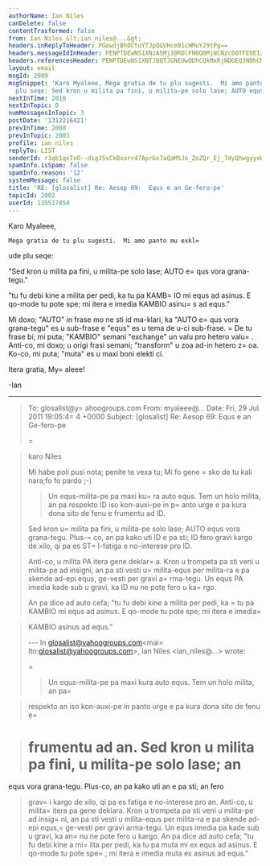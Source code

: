 ```yaml
---
authorName: Ian Niles
canDelete: false
contentTrasformed: false
from: Ian Niles &lt;ian_niles@...&gt;
headers.inReplyToHeader: PGowdjBhOCtuYTJpQGVHcm91cHMuY29tPg==
headers.messageIdInHeader: PENPTDEwNS1XNzA5MjI0RDlFN0Q0MjNCNzc0OTFEOEIzODBAcGh4LmdibD4=
headers.referencesHeader: PENPTDEwNS1XNTJBQTJGNEUwODhCQkMxRjNDOEQ3NDhCMzcwQHBoeC5nYmw+LDxqMHYwYTgrbmEyaUBlR3JvdXBzLmNvbT4=
layout: email
msgId: 2009
msgSnippet: 'Karo Myaleee, Mega gratia de tu plu sugesti.  Mi amo panto mu exklude
  plu seqe: Sed kron u milita pa fini, u milita-pe solo lase; AUTO equs vora grana-tegu. '
nextInTime: 2010
nextInTopic: 0
numMessagesInTopic: 3
postDate: '1312216421'
prevInTime: 2008
prevInTopic: 2003
profile: ian_niles
replyTo: LIST
senderId: r3qb1qxTnO--digJSvCkBxorr47AprGo7aQaM5Jo_ZoZQr_Ej_7dyQhwgyyxWBYAZ__S9gEg0uegIEh5Yu65bdaIMEg23yR8
spamInfo.isSpam: false
spamInfo.reason: '12'
systemMessage: false
title: 'RE: [glosalist] Re: Aesop 69:  Equs e an Ge-fero-pe'
topicId: 2002
userId: 135517454
---
```



Karo Myaleee,

 

    Mega gratia de tu plu sugesti.  Mi amo panto mu exkl=
ude plu seqe:

 

"Sed kron u milita pa fini, u milita-pe solo lase; AUTO e=
qus vora grana-tegu."

 

"tu fu debi kine a milita per pedi, ka tu pa KAMB=
IO mi equs ad asinus. E qo-mode tu pote spe; mi itera e imedia KAMBIO asinu=
s ad equs." 

 

Mi doxo; "AUTO" in frase mo ne sti id ma-klari, ka "AUTO e=
qus vora grana-tegu" es u sub-frase e "equs" es u tema de u-ci sub-frase.  =
De tu frase bi, mi puta; "KAMBIO" semani "exchange" un valu pro hetero valu=
.  Anti-co, mi doxo; u origi frasi semani; "transform" u zoa ad-in hetero z=
oa.  Ko-co, mi puta; "muta" es u maxi boni elekti ci. 

 

Itera gratia, My=
aleee!

 

-Ian 

 

 


________________________________
> To: glosalist@y=
ahoogroups.com 
> From: myaleee@... 
> Date: Fri, 29 Jul 2011 19:05:4=
4 +0000 
> Subject: [glosalist] Re: Aesop 69: Equs e an Ge-fero-pe 
> 
> 
>=
 
> karo Niles 
> 
> Mi habe poli pusi nota; penite te vexa tu; Mi fo gene =
sko de tu kali 
> nara;fo fo pardo ;-) 
> 
> > Un equs-milita-pe pa maxi ku=
ra auto equs. Tem un holo milita, an pa 
> respekto ID iso kon-auxi-pe in p=
anto urge e pa kura dona sito de fenu e 
> frumentu ad ID. 
> 
> Sed kron u=
 milita pa fini, u milita-pe solo lase; AUTO equs vora 
> grana-tegu. Plus-=
co, an pa kako uti ID e pa sti; ID fero gravi kargo de 
> xilo, qi pa es ST=
I-fatiga e no-interese pro ID. 
> 
> Anti-co, u milita PA itera gene deklar=
a. Kron u trompeta pa sti veni u 
> milita-pe ad insigni, an pa sti vesti u=
 milita-equs per milita-ra e pa 
> skende ad-epi equs, ge-vesti per gravi a=
rma-tegu. Un equs PA imedia 
> kade sub u gravi, ka ID nu ne pote fero u ka=
rgo. 
> 
> An pa dice ad auto cefa; "tu fu debi kine a milita per pedi, ka =
tu pa 
> KAMBIO mi equs ad asinus. E qo-mode tu pote spe; mi itera e imedia=
 
> KAMBIO asinus ad equs." 
> > 
> 
> --- In glosalist@yahoogroups.com<mai=
lto:glosalist@yahoogroups.com>, Ian 
> Niles <ian_niles@...> wrote: 
> > 
>=
 > 
> > Un equs-milita-pe pa maxi kura auto equs. Tem un holo milita, an pa=
 
> respekto an iso kon-auxi-pe in panto urge e pa kura dona sito de fenu e=
 
> frumentu ad an. Sed kron u milita pa fini, u milita-pe solo lase; an 
>=
 equs vora grana-tegu. Plus-co, an pa kako uti an e pa sti; an fero 
> grav=
i kargo de xilo, qi pa es fatiga e no-interese pro an. Anti-co, u 
> milita=
 itera pa gene deklara. Kron u trompeta pa sti veni u milita-pe 
> ad insig=
ni, an pa sti vesti u milita-equs per milita-ra e pa skende 
> ad-epi equs,=
 ge-vesti per gravi arma-tegu. Un equs imedia pa kade sub u 
> gravi, ka an=
 nu ne pote fero u kargo. An pa dice ad auto cefa; "tu fu 
> debi kine a mi=
lita per pedi, ka tu pa muta mi ex equs ad asinus. E 
> qo-mode tu pote spe=
; mi itera e imedia muta ex asinus ad equs." 
> > 
> 
> 
>   		 	   		  
